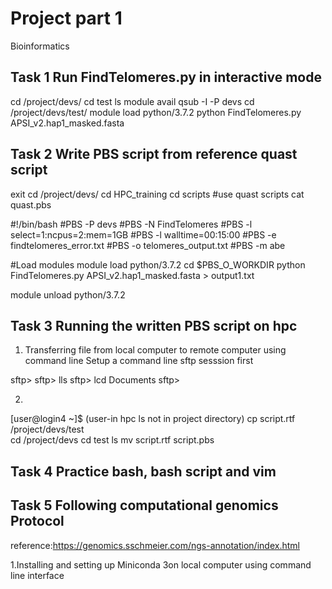 # Project part 1

Bioinformatics 

## Task 1 Run FindTelomeres.py in interactive mode

cd /project/devs/
cd test
ls
module avail
qsub -I -P devs
cd /project/devs/test/
module load python/3.7.2
python FindTelomeres.py APSI_v2.hap1_masked.fasta

## Task 2 Write PBS script from reference quast script

exit
cd /project/devs/
cd HPC_training
cd scripts            #use quast scripts
cat quast.pbs
 
#!/bin/bash
#PBS -P devs
#PBS -N FindTelomeres
#PBS -l select=1:ncpus=2:mem=1GB
#PBS -l walltime=00:15:00
#PBS -e findtelomeres_error.txt
#PBS -o telomeres_output.txt
#PBS -m abe

#Load modules
module load python/3.7.2
cd $PBS_O_WORKDIR
python FindTelomeres.py APSI_v2.hap1_masked.fasta > output1.txt

module unload python/3.7.2

## Task 3 Running the written PBS script on hpc
1. Transferring file from local computer to remote computer using command line
Setup a command line sftp sesssion first

sftp>
sftp> lls
sftp> lcd Documents
sftp>



2.
[user@login4 ~]$                        (user-in hpc ls not in project directory)
cp script.rtf /project/devs/test    
cd /project/devs
cd  test
ls
mv script.rtf script.pbs

## Task 4  Practice bash, bash script and vim

## Task 5 Following computational genomics Protocol

reference:https://genomics.sschmeier.com/ngs-annotation/index.html

1.Installing and setting up Miniconda 3on local computer using command line interface









